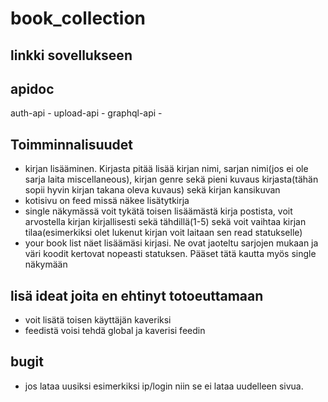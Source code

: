 # book_collection


## linkki sovellukseen


## apidoc

auth-api -
upload-api -
graphql-api -

## Toimminnalisuudet

* kirjan lisääminen. Kirjasta pitää lisää kirjan nimi, sarjan nimi(jos ei ole sarja laita miscellaneous), kirjan genre sekä pieni kuvaus kirjasta(tähän sopii hyvin kirjan takana oleva kuvaus) sekä kirjan kansikuvan
* kotisivu on feed missä näkee lisätytkirja
* single näkymässä voit tykätä toisen lisäämästä kirja postista, voit arvostella kirjan kirjallisesti sekä tähdillä(1-5) sekä voit vaihtaa kirjan tilaa(esimerkiksi olet lukenut kirjan voit laitaan sen read statukselle)
* your book list näet lisäämäsi kirjasi. Ne ovat jaoteltu sarjojen mukaan ja väri koodit kertovat nopeasti statuksen. Pääset tätä kautta myös single näkymään

## lisä ideat joita en ehtinyt totoeuttamaan

* voit lisätä toisen käyttäjän kaveriksi
* feedistä voisi tehdä global ja kaverisi feedin

## bugit

* jos lataa uusiksi esimerkiksi ip/login niin se ei lataa uudelleen sivua.
